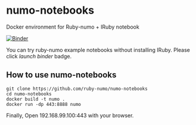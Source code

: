 # numo-notebooks
Docker environment for Ruby-numo + IRuby notebook

[![Binder](http://mybinder.org/badge.svg)](http://mybinder.org/repo/ruby-numo/numo-notebooks)

You can try ruby-numo example notebooks without installing IRuby. Please click *launch binder* badge.

## How to use numo-notebooks

```
git clone https://github.com/ruby-numo/numo-notebooks
cd numo-notebooks
docker build -t numo .
docker run -dp 443:8888 numo
```

Finally, Open 192.168.99.100:443 with your browser.
